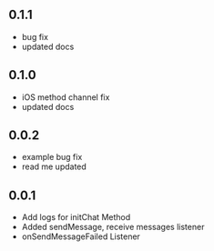 ## 0.1.1

* bug fix
* updated docs

## 0.1.0

* iOS method channel fix
* updated docs

## 0.0.2

* example bug fix
* read me updated

## 0.0.1

* Add logs for initChat Method
* Added sendMessage, receive messages listener
* onSendMessageFailed Listener

